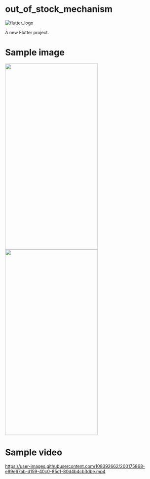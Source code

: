 # out_of_stock_mechanism

![flutter_logo](https://user-images.githubusercontent.com/108392662/191526508-39a3a0f1-41b4-46b1-82a2-0754eac264c5.png)

A new Flutter project.

# Sample image
<img src="https://user-images.githubusercontent.com/108392662/200175807-82c8d36d-a2ca-4165-9a47-123ad28bd364.jpg" width="300" height="600">
<img src="https://user-images.githubusercontent.com/108392662/200175795-0a835b38-a552-40ec-89ef-56d7e27f1cef.jpg" width="300" height="600">

# Sample video
https://user-images.githubusercontent.com/108392662/200175868-e89e67ab-d159-40c0-85c1-80d4b4cb3dbe.mp4

